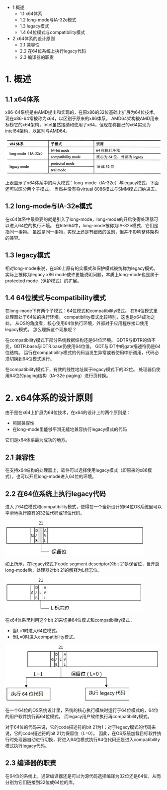 - 1 概述
    - 1.1 x64体系
    - 1.2 long-mode与IA-32e模式
    - 1.3 legacy模式
    - 1.4 64位模式与compatibility模式
- 2 x64体系的设计原则
    - 2.1 兼容性
    - 2.2 在64位系统上执行legacy代码
    - 2.3 编译器的职责

# 1. 概述

## 1.1 x64体系

x86-64系统是由AMD提出和实现的，在原x86的32位基础上扩展为64位技术。
现在x86-64常被称为x64，以区别于原来的x86体系。
AMD64架构被AMD用来标榜它的x64架构，Intel虽然接纳和使用了x64，但现在称自己的x64实现为intel64架构，以区别与AMD64。

![image](./images/0x01.png)

上表显示了x64体系中的两大模式：long-mode（IA-32e）与legacy模式，下面还可以区分两个子模式。
当然并没有将virtual 8086模式与SMM模式归纳进去。

## 1.2 long-mode与IA-32e模式

在x64体系中最重要的就是引入了long-mode，long-mode的开启使得处理器可以进入64位的执行环境。
在Intel64中，long-mode被称为IA-32e模式，它们是指同一事物。
虽然是同一事物，实现上还是有细微的区别，但并不影响整体架构的兼容。

## 1.3 legacy模式

相对long-mode来说，在x86上原有的实模式和保护模式被统称为legacy模式。
实际上被称为legacy x86 mode或许更能说明问题，本质上long-mode也是属于protected mode（保护模式）的扩展。

## 1.4 64位模式与compatibility模式

在long-mode下有两个子模式：64位模式和compatibility模式。
在64位模式里处理器处于64位的执行环境。
compatibility模式比较特别，这也是x64成功之处。
从OS的角度看，核心使用64位执行环境，外部对于应用程序接口使用legacy模式。
怎么理解这个现象呢？

在compatibility模式下部分系统数据结构还是64位环境。
GDTR与IDTR的值不变，GDTR.base与IDTR.base仍使用64位值。
GDT与IDT中的gate描述符仍是64位结构。
运行在compatibility模式的代码当发生异常或者使用中断调用，代码必须切换到64位模式运行。

在compatibility模式下，有效的线性地址属于legacy模式下的32位。
处理器仍使用64位的paging结构（IA-32e paging）进行页转换。

# 2. x64体系的设计原则

由于是在x64上扩展为64位技术，在x64的设计上的两个原则是：
- 照顾兼容性
- 在long-mode里能够平滑无缝地兼容执行legacy模式的代码

它们是x64体系最为成功的地方。

## 2.1 兼容性

在支持x64结构的处理器上，软件可以选择使用legacy模式（即原来的x86模式），也可以开启long-mode进入64位的环境。

## 2.2 在64位系统上执行legacy代码

进入了64位模式和compatibility模式，使得在一个全新设计的64位OS系统里可以平滑地执行原有的32位代码或16位代码。

![image](./images/0x02.png)

如上所示，在legacy模式下code segment descriptor的bit 21是保留位，当开启long-mode后，处理器对bit 21的解释为L标志位。

![image](./images/0x03.png)

在x64体系里利用这个bit 21来切换64位模式和compatibility模式：
- 当L=1时进入64位模式。
- 当L=0时进入compatibility模式。

![image](./images/0x04.png)

在一个64位的OS系统设计里，系统的核心执行模块时运行于64位模式的，64位的用户软件执行再64位模式，
而legacy用户软件执行再compatibility模式。

对于64位的代码来说，它的code描述符的bit 21为1；对于legacy模式的代码来说，它的code描述符的bit 21为保留位（L=0）。
因此，在OS系统加载目标软件执行时处理器自动进行切换，将进入64位模式执行64位代码还是进入compatibility模式执行legacy代码。

## 2.3 编译器的职责

在64位的系统上，通常编译器还是可以为源代码选择编译为32位还是64位，从而分别为它们链接到32位或64位的库。


